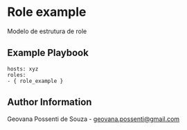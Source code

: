 Role example
===========

Modelo de estrutura de role

Example Playbook
----------------
    hosts: xyz
    roles:
    - { role_example }

Author Information
------------------
Geovana Possenti de Souza - geovana.possenti@gmail.com

